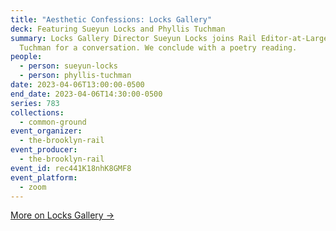 ```yaml
---
title: "Aesthetic Confessions: Locks Gallery"
deck: Featuring Sueyun Locks and Phyllis Tuchman
summary: Locks Gallery Director Sueyun Locks joins Rail Editor-at-Large Phyllis
  Tuchman for a conversation. We conclude with a poetry reading.
people:
  - person: sueyun-locks
  - person: phyllis-tuchman
date: 2023-04-06T13:00:00-0500
end_date: 2023-04-06T14:30:00-0500
series: 783
collections:
  - common-ground
event_organizer:
  - the-brooklyn-rail
event_producer:
  - the-brooklyn-rail
event_id: rec441K18nhK8GMF8
event_platform:
  - zoom
---
```

[M﻿ore on Locks Gallery →](https://www.locksgallery.com/)